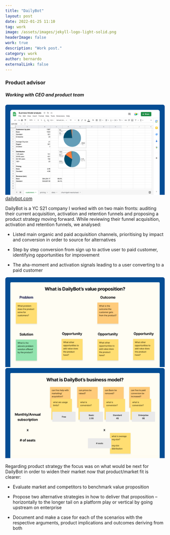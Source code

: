 ```yaml
---
title: "DailyBot"
layout: post
date: 2022-01-25 11:10
tag: work
image: /assets/images/jekyll-logo-light-solid.png
headerImage: false
work: true
description: "Work post."
category: work
author: bernardo
externalLink: false
---
```


### Product advisor
##### Working with CEO and product team
![Screenshot](/assets/images/work/work-1.png)
[dailybot.com](https://dailybot.com)

DailyBot is a YC S21 company I worked with on two main fronts: auditing their current acquisition, activation and retention funnels and proposing a product strategy moving forward. While reviewing their funnel acquisition, activation and retention funnels, we analysed:

- Listed main organic and paid acquisition channels, prioritising by impact and conversion in order to source for alternatives

- Step by step conversion from sign up to active user to paid customer, identifying opportunities for improvement

- The aha-moment and activation signals leading to a user converting to a paid customer

![Screenshot](/assets/images/work/work-2.png)
![Screenshot](/assets/images/work/work-3.png)

Regarding product strategy the focus was on what would be next for DailyBot in order to widen their market now that product/market fit is clearer:

- Evaluate market and competitors to benchmark value proposition

- Propose two alternative strategies in how to deliver that proposition – horizontally to the longer tail on a platform play or vertical by going upstream on enterprise

- Document and make a case for each of the scenarios with the respective arguments, product implications and outcomes deriving from both